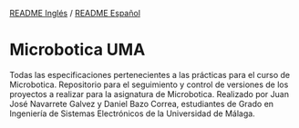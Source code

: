 [README Inglés](https://github.com/JeyJeysp/Microbotics_UMA/blob/main/README.md) / [README Español](https://github.com/JeyJeysp/Microbotics_UMA/blob/main/README_SP.md)
# Microbotica UMA
Todas las especificaciones pertenecientes a las prácticas para el curso de Microbotica.
Repositorio para el seguimiento y control de versiones de los proyectos a realizar para la asignatura de Microbotica.
Realizado por Juan José Navarrete Galvez y Daniel Bazo Correa, estudiantes de Grado en Ingeniería de Sistemas Electrónicos de la Universidad de Málaga.
